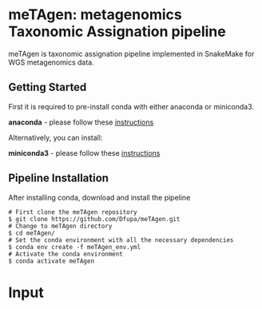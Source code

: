 # meTAgen: metagenomics Taxonomic Assignation pipeline
meTAgen is taxonomic assignation pipeline implemented in SnakeMake for WGS metagenomics data.

## Getting Started
First it is required to pre-install conda with either anaconda or miniconda3. 

**anaconda** - please follow these [instructions](https://docs.anaconda.com/anaconda/install/)

Alternatively, you can install:

**miniconda3** - please follow these [instructions](https://conda.io/projects/conda/en/latest/user-guide/install/index.html)

## Pipeline Installation
After installing conda, download and install the pipeline

```Shell
# First clone the meTAgen repository
$ git clone https://github.com/Dfupa/meTAgen.git
# Change to meTAgen directory
$ cd meTAgen/
# Set the conda environment with all the necessary dependencies
$ conda env create -f meTAgen_env.yml
# Activate the conda environment
$ conda activate meTAgen
```

# Input
